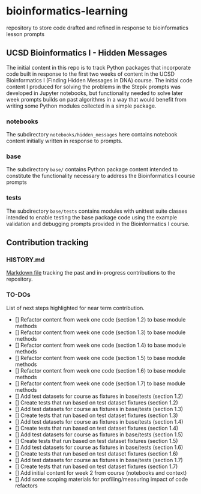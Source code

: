 # bioinformatics-learning
repository to store code drafted and refined in response to bioinformatics lesson prompts

## UCSD Bioinformatics I - Hidden Messages

The initial content in this repo is to track Python packages that incorporate code built in response to the first two weeks of content in the UCSD Bioinformatics I (Finding Hidden Messages in DNA) course. The initial code content I produced for solving the problems in the Stepik prompts was developed in Jupyter notebooks, but functionality needed to solve later week prompts builds on past algorithms in a way that would benefit from writing some Python modules collected in a simple package.

### notebooks

The subdirectory `notebooks/hidden_messages` here contains notebook content initially written in response to prompts.

### base

The subdirectory `base/` contains Python package content intended to constitute the functionality necessary to address the Bioinformatics I course prompts

### tests

The subdirectory `base/tests` contains modules with unittest suite classes intended to enable testing the base package code using the example validation and debugging prompts provided in the Bioinformatics I course.

## Contribution tracking

### HISTORY.md

[Markdown file](https://github.com/siddiquims/bioinformatics-learning/blob/master/HISTORY.md) tracking the past and in-progress contributions to the repository.

### TO-DOs

List of next steps highlighted for near term contribution.

- [] Refactor content from week one code (section 1.2) to base module methods
- [] Refactor content from week one code (section 1.3) to base module methods
- [] Refactor content from week one code (section 1.4) to base module methods
- [] Refactor content from week one code (section 1.5) to base module methods
- [] Refactor content from week one code (section 1.6) to base module methods
- [] Refactor content from week one code (section 1.7) to base module methods
- [] Add test datasets for course as fixtures in base/tests (section 1.2)
- [] Create tests that run based on test dataset fixtures (section 1.2)
- [] Add test datasets for course as fixtures in base/tests (section 1.3)
- [] Create tests that run based on test dataset fixtures (section 1.3)
- [] Add test datasets for course as fixtures in base/tests (section 1.4)
- [] Create tests that run based on test dataset fixtures (section 1.4)
- [] Add test datasets for course as fixtures in base/tests (section 1.5)
- [] Create tests that run based on test dataset fixtures (section 1.5)
- [] Add test datasets for course as fixtures in base/tests (section 1.6)
- [] Create tests that run based on test dataset fixtures (section 1.6)
- [] Add test datasets for course as fixtures in base/tests (section 1.7)
- [] Create tests that run based on test dataset fixtures (section 1.7)
- [] Add initial content for week 2 from course (notebooks and context)
- [] Add some scoping materials for profiling/measuring impact of code refactors
